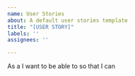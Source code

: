 ```yaml
---
name: User Stories
about: A default user stories template
title: "[USER STORY]"
labels: ''
assignees: ''

---
```


As a
I want to be able to
so that I can

